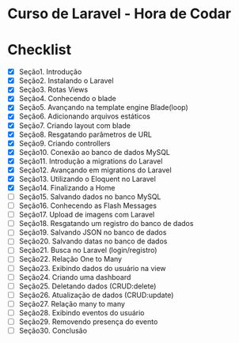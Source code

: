 # Curso de Laravel - Hora de Codar

# Checklist

- [x] Seção1. Introdução
- [x] Seção2. Instalando o Laravel
- [x] Seção3. Rotas Views
- [x] Seção4. Conhecendo o blade
- [x] Seção5. Avançando na template engine Blade(loop)
- [x] Seção6. Adicionando arquivos estáticos
- [x] Seção7. Criando layout com blade
- [x] Seção8. Resgatando parâmetros de URL
- [x] Seção9. Criando controllers
- [x] Seção10. Conexão ao banco de dados MySQL
- [x] Seção11. Introdução a migrations do Laravel
- [x] Seção12. Avançando em migrations do Laravel
- [x] Seção13. Utilizando o Eloquent no Laravel
- [x] Seção14. Finalizando a Home
- [ ] Seção15. Salvando dados no banco MySQL
- [ ] Seção16. Conhecendo as Flash Messages
- [ ] Seção17. Upload de imagens com Laravel
- [ ] Seção18. Resgatando um registro do banco de dados
- [ ] Seção19. Salvando JSON no banco de dados
- [ ] Seção20. Salvando datas no banco de dados
- [ ] Seção21. Busca no Laravel (login/registro)
- [ ] Seção22. Relação One to Many
- [ ] Seção23. Exibindo dados do usuário na view
- [ ] Seção24. Criando uma dashboard 
- [ ] Seção25. Deletando dados (CRUD:delete)
- [ ] Seção26. Atualização de dados (CRUD:update)
- [ ] Seção27. Relação many to many
- [ ] Seção28. Exibindo eventos do usuário
- [ ] Seção29. Removendo presença do evento
- [ ] Seção30. Conclusão
